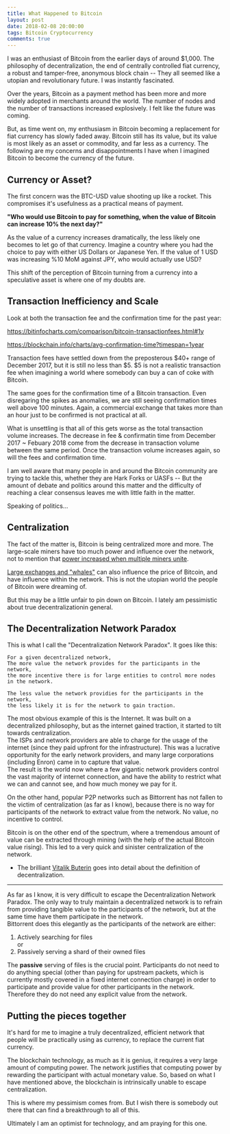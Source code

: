 ```yaml
---
title: What Happened to Bitcoin
layout: post
date: 2018-02-08 20:00:00
tags: Bitcoin Cryptocurrency
comments: true
---
```


I was an enthusiast of Bitcoin from the earlier days of around $1,000. The philosophy of decentralization, the end of centrally controlled fiat currency, a robust and tamper-free, anonymous block chain -- They all seemed like a utopian and revolutionary future. I was instantly fascinated.  

Over the years, Bitcoin as a payment method has been more and more widely adopted in merchants around the world. The number of nodes and the number of transactions increased explosively. I felt like the future was coming.  

But, as time went on, my enthusiasm in Bitcoin becoming a replacement for fiat currency has slowly faded away. Bitcoin still has its value, but its value is most likely as an asset or commodity, and far less as a currency. The following are my concerns and disappointments I have when I imagined Bitcoin to become the currency of the future.  

## Currency or Asset?   

The first concern was the BTC-USD value shooting up like a rocket. This compromises it's usefulness as a practical means of payment.   

**"Who would use Bitcoin to pay for something, when the value of Bitcoin can increase 10% the next day?"**  

As the value of a currency increases dramatically, the less likely one becomes to let go of that currency. Imagine a country where you had the choice to pay with either US Dollars or Japanese Yen. If the value of 1 USD was increasing %10 MoM against JPY, who would actually use USD?  

This shift of the perception of Bitcoin turning from a currency into a speculative asset is where one of my doubts are.  

## Transaction Inefficiency and Scale  

Look at both the transaction fee and the confirmation time for the past year: 


https://bitinfocharts.com/comparison/bitcoin-transactionfees.html#1y

https://blockchain.info/charts/avg-confirmation-time?timespan=1year

Transaction fees have settled down from the preposterous $40+ range of December 2017, but it is still no less than $5. $5 is not a realistic transaction fee when imagining a world where somebody can buy a can of coke with Bitcoin.  

The same goes for the confirmation time of a Bitcoin transaction. Even disregaring the spikes as anomalies, we are still seeing confirmation times well above 100 minutes. Again, a commercial exchange that takes more than an hour just to be confirmed is not practical at all.  

What is unsettling is that all of this gets worse as the total transaction volume increases. The decrease in fee & confirmatin time from December 2017 ~ Febuary 2018 come from the decrease in transaction volume between the same period. Once the transaction volume increases again, so will the fees and confirmation time.  

I am well aware that many people in and around the Bitcoin community are trying to tackle this, whether they are Hark Forks or UASFs -- But the amount of debate and politics around this matter and the difficulty of reaching a clear consensus leaves me with little faith in the matter.  

Speaking of politics...  

## Centralization  

The fact of the matter is, Bitcoin is being centralized more and more. The large-scale miners have too much power and influence over the network, not to mention that [power increased when multiple miners unite](https://medium.com/@tradertimm/china-cartel-shakedown-bu-vs-btc-482973935e06).  

[Large exchanges and "whales"](https://hackernoon.com/meet-spoofy-how-a-single-entity-dominates-the-price-of-bitcoin-39c711d28eb4) can also influence the price of Bitcoin, and have influence within the network. This is not the utopian world the people of Bitcoin were dreaming of. 

But this may be a little unfair to pin down on Bitcoin. I lately am pessimistic about true decentralizationin general.  

## The Decentralization Network Paradox

This is what I call the "Decentralization Network Paradox". It goes like this:  

```
For a given decentralized network, 
The more value the network provides for the participants in the network, 
the more incentive there is for large entities to control more nodes in the network.  

The less value the network providies for the participants in the network, 
the less likely it is for the network to gain traction.  
```

The most obvious example of this is the Internet. It was built on a decentralized philosophy, but as the internet gained traction, it started to tilt towards centralization.  
The ISPs and network providers are able to charge for the usage of the internet (since they paid upfront for the infrastructure). This was a lucrative opportunity for the early network providers, and many large corporations (including Enron) came in to capture that value.  
The result is the world now where a few gigantic network providers control the vast majority of internet connection, and have the ability to restrict what we can and cannot see, and how much money we pay for it.  

On the other hand, popular P2P networks such as Bittorrent has not fallen to the victim of centralization (as far as I know), because there is no way for participants of the network to extract value from the network. No value, no incentive to control.  

Bitcoin is on the other end of the spectrum, where a tremendous amount of value can be extracted through mining (with the help of the actual Bitcoin value rising). This led to a very quick and sinister centralization of the network.  


* The brilliant [Vitalik Buterin](https://medium.com/@VitalikButerin/the-meaning-of-decentralization-a0c92b76a274) goes into detail about the definition of decentralization.  

---  

As far as I know, it is very difficult to escape the Decentralization Network Paradox. The only way to truly maintain a decentralized network is to refrain from providing tangible value to the participants of the network, but at the same time have them participate in the network.  
Bittorrent does this elegantly as the participants of the network are either:  

1. Actively searching for files  
or
2. Passively serving a shard of their owned files

The **passive** serving of files is the crucial point. Participants do not need to do anything special (other than paying for upstream packets, which is currently mostly covered in a fixed internet connection charge) in order to participate and provide value for other participants in the network. Therefore they do not need any explicit value from the network.  


## Putting the pieces together  

It's hard for me to imagine a truly decentralized, efficient network that people will be practically using as currency, to replace the current fiat currency.  

The blockchain technology, as much as it is genius, it requires a very large amount of computing power. The network justifies that computing power by rewarding the participant with actual monetary value. So, based on what I have mentioned above, the blockchain is intrinsically unable to escape centralization.  

This is where my pessimism comes from. But I wish there is somebody out there that can find a breakthrough to all of this.  

Ultimately I am an optimist for technology, and am praying for this one.  




